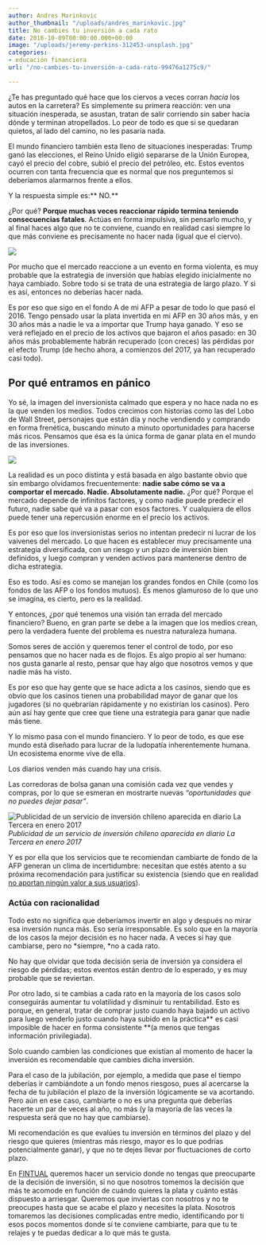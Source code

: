 ```yaml
---
author: Andres Marinkovic
author_thumbnail: "/uploads/andres_marinkovic.jpg"
title: No cambies tu inversión a cada rato
date: 2016-10-09T00:00:00.000+00:00
image: "/uploads/jeremy-perkins-312453-unsplash.jpg"
categories:
- educación financiera
url: "/no-cambies-tu-inversión-a-cada-rato-99476a1275c9/"

---
```

¿Te has preguntado qué hace que los ciervos a veces corran _hacia_ los autos en la carretera? Es simplemente su primera reacción: ven una situación inesperada, se asustan, tratan de salir corriendo sin saber hacia dónde y terminan atropellados. Lo peor de todo es que si se quedaran quietos, al lado del camino, no les pasaría nada.

El mundo financiero también esta lleno de situaciones inesperadas: Trump ganó las elecciones, el Reino Unido eligió separarse de la Unión Europea, cayó el precio del cobre, subió el precio del petróleo, etc. Estos eventos ocurren con tanta frecuencia que es normal que nos preguntemos si deberíamos alarmarnos frente a ellos.

Y la respuesta simple es:** NO.**

¿Por qué? **Porque muchas veces reaccionar rápido termina teniendo consecuencias fatales**. Actúas en forma impulsiva, sin pensarlo mucho, y al final haces algo que no te conviene, cuando en realidad casi siempre lo que más conviene es precisamente no hacer nada (igual que el ciervo).

![](/uploads/no-cambies.png)

Por mucho que el mercado reaccione a un evento en forma violenta, es muy probable que la estrategia de inversión que habías elegido inicialmente no haya cambiado. Sobre todo si se trata de una estrategia de largo plazo. Y si es así, entonces no deberías hacer nada.

Es por eso que sigo en el fondo A de mi AFP a pesar de todo lo que pasó el 2016. Tengo pensado usar la plata invertida en mi AFP en 30 años más, y en 30 años más a nadie le va a importar que Trump haya ganado. Y eso se verá reflejado en el precio de los activos que bajaron el años pasado: en 30 años más probablemente habrán recuperado (con creces) las pérdidas por el efecto Trump (de hecho ahora, a comienzos del 2017, ya han recuperado casi todo).

## Por qué entramos en pánico

Yo sé, la imagen del inversionista calmado que espera y no hace nada no es la que venden los medios. Todos crecimos con historias como las del Lobo de Wall Street, personajes que están día y noche vendiendo y comprando en forma frenética, buscando minuto a minuto oportunidades para hacerse más ricos. Pensamos que ésa es la única forma de ganar plata en el mundo de las inversiones.

![](/uploads/no-cambies-tu4867.jpg)

La realidad es un poco distinta y está basada en algo bastante obvio que sin embargo olvidamos frecuentemente: **nadie sabe cómo se va a comportar el mercado. Nadie. Absolutamente nadie.** ¿Por qué? Porque el mercado depende de infinitos factores, y como nadie puede predecir el futuro, nadie sabe qué va a pasar con esos factores. Y cualquiera de ellos puede tener una repercusión enorme en el precio los activos.

Es por eso que los inversionistas serios no intentan predecir ni lucrar de los vaivenes del mercado. Lo que hacen es establecer muy precisamente una estrategia diversificada, con un riesgo y un plazo de inversión bien definidos, y luego compran y venden activos para mantenerse dentro de dicha estrategia.

Eso es todo. Así es como se manejan los grandes fondos en Chile (como los fondos de las AFP o los fondos mutuos). Es menos glamuroso de lo que uno se imagina, es cierto, pero es la realidad.

Y entonces, ¿por qué tenemos una visión tan errada del mercado financiero? Bueno, en gran parte se debe a la imagen que los medios crean, pero la verdadera fuente del problema es nuestra naturaleza humana.

Somos seres de acción y queremos tener el control de todo, por eso pensamos que no hacer nada es de flojos. Es algo propio al ser humano: nos gusta ganarle al resto, pensar que hay algo que nosotros vemos y que nadie más ha visto.

Es por eso que hay gente que se hace adicta a los casinos, siendo que es obvio que los casinos tienen una probabilidad mayor de ganar que los jugadores (si no quebrarían rápidamente y no existirían los casinos). Pero aún así hay gente que cree que tiene una estrategia para ganar que nadie más tiene.

Y lo mismo pasa con el mundo financiero. Y lo peor de todo, es que ese mundo está diseñado para lucrar de la ludopatía inherentemente humana. Un ecosistema enorme vive de ella.

Los diarios venden más cuando hay una crisis.

Las corredoras de bolsa ganan una comisión cada vez que vendes y compras, por lo que se esmeran en mostrarte nuevas _“oportunidades que no puedes dejar pasar”_.

![Publicidad de un servicio de inversión chileno aparecida en diario La Tercera en enero 2017](/uploads/no-cambies-tu6942.jpeg)_Publicidad de un servicio de inversión chileno aparecida en diario La Tercera en enero 2017_

Y es por ella que los servicios que te recomiendan cambiarte de fondo de la AFP generan un clima de incertidumbre: necesitan que estés atento a su próxima recomendación para justificar su existencia (siendo que en realidad [no aportan ningún valor a sus usuarios](https://twitter.com/TendenciaAFP/status/805859921791250433)).

### Actúa con racionalidad

Todo esto no significa que deberíamos invertir en algo y después no mirar esa inversión nunca más. Eso sería irresponsable. Es solo que en la mayoría de los casos la mejor decisión es no hacer nada. A veces sí hay que cambiarse, pero no *siempre, *no a cada rato.

No hay que olvidar que toda decisión seria de inversión ya considera el riesgo de pérdidas; estos eventos están dentro de lo esperado, y es muy probable que se reviertan.

Por otro lado, si te cambias a cada rato en la mayoría de los casos solo conseguirás aumentar tu volatilidad y disminuir tu rentabilidad. Esto es porque, en general, tratar de comprar justo cuando haya bajado un activo para luego venderlo justo cuando haya subido en la práctica** es casi imposible de hacer en forma consistente **(a menos que tengas información privilegiada).

Solo cuando cambien las condiciones que existían al momento de hacer la inversión es recomendable que cambies dicha inversión.

Para el caso de la jubilación, por ejemplo, a medida que pase el tiempo deberías ir cambiándote a un fondo menos riesgoso, pues al acercarse la fecha de tu jubilación el plazo de la inversión lógicamente se va acortando. Pero aún en ese caso, cambiarte o no es una pregunta que deberías hacerte un par de veces al año, no más (y la mayoría de las veces la respuesta será que no hay que cambiarse).

Mi recomendación es que evalúes tu inversión en términos del plazo y del riesgo que quieres (mientras más riesgo, mayor es lo que podrías potencialmente ganar), y que no te dejes llevar por fluctuaciones de corto plazo.

En [FINTUAL](https://fintual.cl) queremos hacer un servicio donde no tengas que preocuparte de la decisión de inversión, si no que nosotros tomemos la decisión que más te acomode en función de cuándo quieres la plata y cuánto estás dispuesto a arriesgar. Queremos que inviertas con nosotros y no te preocupes hasta que se acabe el plazo y necesites la plata. Nosotros tomaremos las decisiones complicadas entre medio, identificando por ti esos pocos momentos donde sí te conviene cambiarte, para que tu te relajes y te puedas dedicar a lo que más te gusta.
